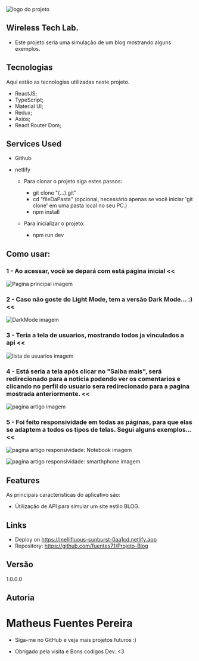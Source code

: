 ![logo do projeto](https://raw.githubusercontent.com/fuentes71/Projeto-Blog/main/public/assets/favicon.ico)

## Wireless Tech Lab.
 - Este projeto seria uma simulação de um blog mostrando alguns exemplos.


## Tecnologias 

Aqui estão as tecnologias utilizadas neste projeto.

* ReactJS;
* TypeScript;
* Material UI;
* Redux;
* Axios;
* React Router Dom;



## Services Used

* Github
* netlify

  * Para clonar o projeto siga estes passos:

      - git clone "(...).git"
      - cd "fileDaPasta" (opcional, necessário apenas se você iniciar 'git clone' em uma pasta local no seu PC.)
      - npm install

  * Para inicializar o projeto:
  
     - npm run dev
  

## Como usar:

### 1 - Ao acessar, você se depará com está página inicial <<

![Pagina principal imagem](https://github.com/fuentes71/Projeto-Blog/blob/main/public/assets/screenShots/homePage.png)

### 2 - Caso não goste do Light Mode, tem a versão Dark Mode... :) <<

![DarkMode imagem](https://github.com/fuentes71/Projeto-Blog/blob/main/public/assets/screenShots/homePage-DarkMode.png)

### 3 - Teria a tela de usuarios, mostrando todos ja vinculados a api <<

![lista de usuarios imagem](https://github.com/fuentes71/Projeto-Blog/blob/main/public/assets/screenShots/pageListUsers.png)

### 4 - Está seria a tela após clicar no "Saiba mais", será redirecionado para a noticia podendo ver os comentarios e clicando no perfil do usuario sera redirecionado para a pagina mostrada anteriormente.  <<

![pagina artigo imagem](https://github.com/fuentes71/Projeto-Blog/blob/main/public/assets/screenShots/article.png)

### 5 - Foi feito responsividade em todas as páginas, para que elas se adaptem a todos os tipos de telas. Segui alguns exemplos...  <<

![pagina artigo responsividade: Notebook imagem](https://github.com/fuentes71/Projeto-Blog/blob/main/public/assets/screenShots/responsiveNote.png)

![pagina artigo responsividade: smarthphone imagem](https://github.com/fuentes71/Projeto-Blog/blob/main/public/assets/screenShots/responsiveSmarthPhone.png)


## Features

As principais características do aplicativo são:
 - Útilização de API para simular um site estilo BLOG.



## Links
  - Deploy on https://mellifluous-sunburst-0aa1cd.netlify.app
  - Repository: https://github.com/fuentes71/Projeto-Blog


  ## Versão

  1.0.0.0



  ## Autoria

  # **Matheus Fuentes Pereira** 

  - Siga-me no GitHub e veja mais projetos futuros :)
  
  - Obrigado pela visita e Bons codigos Dev. <3

